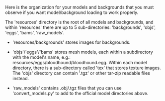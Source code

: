 Here is the organization for your models and backgrounds that you must
observe if you want model/background loading to work properly.

The 'resources' directory is the root of all models and backgrounds,
and within 'resources' there are up to 5 sub-directories:
'backgrounds', 'objs', 'eggs', 'bams', 'raw_models'.

- 'resources/backgrounds' stores images for backgrounds.

- 'objs'/'eggs'/'bams' stores mesh models, each within a subdirectory
  with the model's name, e.g.:
  resources/eggs/bloodhound/bloodhound.egg. Within each model
  directory, there is a sub-directory called 'tex' that stores texture
  images.  The 'objs' directory can contain '.tgz' or other tar-zip
  readable files instead.

- 'raw_models' contains .obj/.tgz files that you can use
  'convert_models.py' to add to the official model directories above.